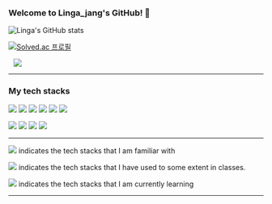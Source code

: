 ### Welcome to Linga_jang's GitHub! 👋

![Linga's GitHub stats](https://github-readme-stats.vercel.app/api?username=v7153623&show_icons=true&theme=dark)

[![Solved.ac 프로필](http://mazassumnida.wtf/api/v2/generate_badge?boj=v7153623)](https://solved.ac/v7153623)

<a href="https://www.instagram.com/linga_jang/">
    <img 
        src="http://img.shields.io/badge/Instagarm-222222?style=flat&logo=Instagram&link=https://www.instagram.com/linga_jang/"
        style="height : auto; margin-left : 10px; margin-right : 10px;"/>
</a>


<hr/>

### My tech stacks


<img src="https://img.shields.io/badge/SpringBoot-black?style=plastic&logo=Springboot&logoColor=#6DB33F"/> <img src="https://img.shields.io/badge/Spring-black?style=plastic&logo=Spring&logoColor=#6DB33F"/> <img src="https://img.shields.io/badge/Java-black?style=plastic&logo=java&logoColor=#6DB33F"/> <img src="https://img.shields.io/badge/MySQL-black?style=plastic&logo=MySQL&logoColor=white"/> <img src="https://img.shields.io/badge/Python-black?style=plastic&logo=python&logoColor=#3776AB"/> <img src="https://img.shields.io/badge/Git-black?style=plastic&logo=git&logoColor=#F05032"/>

<img src="https://img.shields.io/badge/Kotlin-gray?style=plastic&logo=kotlin&logoColor=#7F52FF"/> <img src="https://img.shields.io/badge/C++-gray?style=plastic&logo=Cplusplus&logoColor=#00599C"/> <img src="https://img.shields.io/badge/Solidity-D3D3D3?style=plastic&logo=Solidity&logoColor=#363636"/> <img src="https://img.shields.io/badge/Android Studio-D3D3D3?style=plastic&logo=android&logoColor=black"/>
<hr/>

<img src="https://img.shields.io/badge/Black one-black?style=plastic&logo=about.me&logoColor=#00A98F"/> indicates the tech stacks that I am familiar with

<img src="https://img.shields.io/badge/Dark gray one-gray?style=plastic&logo=about.me&logoColor=#00A98F"/> indicates the tech stacks that I have used to some extent in classes.

<img src="https://img.shields.io/badge/Light gray one-D3D3D3?style=plastic&logo=about.me&logoColor=#00A98F"/> indicates the tech stacks that I am currently learning

<hr/>

